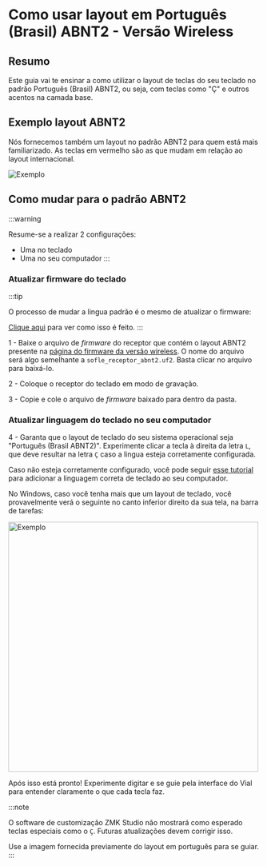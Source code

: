 # Como usar layout em Português (Brasil) ABNT2 - Versão Wireless

## Resumo

Este guia vai te ensinar a como utilizar o layout de teclas do seu teclado no padrão Português (Brasil) ABNT2, ou seja, com teclas como "Ç" e outros acentos na camada base.

## Exemplo layout ABNT2

Nós fornecemos também um layout no padrão ABNT2 para quem está mais familiarizado. As teclas em vermelho são as que mudam em relação ao layout internacional.

<img src="/Tergo-Sofle-Documentation/img/base_abnt.svg" alt="Exemplo"  />

## Como mudar para o padrão ABNT2

:::warning

Resume-se a realizar 2 configurações:
- Uma no teclado
- Uma no seu computador
:::

### Atualizar firmware do teclado

:::tip

O processo de mudar a lingua padrão é o mesmo de atualizar o firmware:

[Clique aqui](./COMO_ATUALIZAR_FIRMWARE.md) para ver como isso é feito.
:::

1 - Baixe o arquivo de _firmware_ do receptor que contém o layout ABNT2 presente na [página do firmware da versão wireless](https://github.com/TergoTeclados/zmk-config-tergo-sofle/releases/). O nome do arquivo será algo semelhante a `sofle_receptor_abnt2.uf2`. Basta clicar no arquivo para baixá-lo.

2 - Coloque o receptor do teclado em modo de gravação.

3 - Copie e cole o arquivo de _firmware_ baixado para dentro da pasta.

### Atualizar linguagem do teclado no seu computador

4 - Garanta que o layout de teclado do seu sistema operacional seja "Português (Brasil ABNT2)". Experimente clicar a tecla à direita da letra `L`, que deve resultar na letra `Ç` caso a lingua esteja corretamente configurada.

Caso não esteja corretamente configurado, você pode seguir [esse tutorial](https://tecnoblog.net/responde/como-configurar-o-teclado-de-um-notebook-windows-abnt-e-abnt2/) para adicionar a linguagem correta de teclado ao seu computador.

No Windows, caso você tenha mais que um layout de teclado, você provavelmente verá o seguinte no canto inferior direito da sua tela, na barra de tarefas:

<img src="/Tergo-Sofle-Documentation/img/teclados_no_windows.png" alt="Exemplo" width="500" />

Após isso está pronto! Experimente digitar e se guie pela interface do Vial para entender claramente o que cada tecla faz.

:::note

O software de customização ZMK Studio não mostrará como esperado teclas especiais como o `Ç`. Futuras atualizações devem corrigir isso.

Use a imagem fornecida previamente do layout em português para se guiar.
:::
